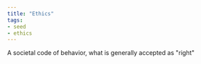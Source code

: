 ```yaml
---
title: "Ethics"
tags:
- seed
- ethics
---
```


A societal code of behavior, what is generally accepted as "right"